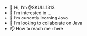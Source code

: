 - 👋 Hi, I’m @SKULL1313
- 👀 I’m interested in ...
- 🌱 I’m currently learning Java
- 💞️ I’m looking to collaborate on Java
- 📫 How to reach me : here

<!---
SKULL1313/SKULL1313 is a ✨ special ✨ repository because its `README.md` (this file) appears on your GitHub profile.
You can click the Preview link to take a look at your changes.
--->
